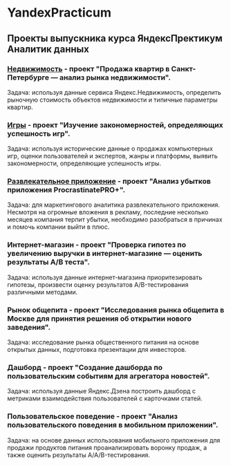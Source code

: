 # YandexPracticum
## Проекты выпускника курса ЯндексПректикум Аналитик данных
### [Недвижимость](https://github.com/reprizaOk/YandexPracticum/tree/main/%D0%9D%D0%B5%D0%B4%D0%B2%D0%B8%D0%B6%D0%B8%D0%BC%D0%BE%D1%81%D1%82%D1%8C) - проект "Продажа квартир в Санкт-Петербурге — анализ рынка недвижимости". 
Задача: используя данные сервиса Яндекс.Недвижимость, определить рыночную стоимость объектов недвижимости и типичные параметры квартир.
### [Игры](https://github.com/reprizaOk/YandexPracticum/tree/main/%D0%98%D0%B3%D1%80%D1%8B) - проект "Изучение закономерностей, определяющих успешность игр". 
Задача: используя исторические данные о продажах компьютерных игр, оценки пользователей и экспертов, жанры и платформы, выявить закономерности, определяющие успешность игры.
### [Развлекательное приложение](https://github.com/reprizaOk/YandexPracticum/tree/main/%D0%A0%D0%B0%D0%B7%D0%B2%D0%BB%D0%B5%D0%BA%D0%B0%D1%82%D0%B5%D0%BB%D1%8C%D0%BD%D0%BE%D0%B5%20%D0%BF%D1%80%D0%B8%D0%BB%D0%BE%D0%B6%D0%B5%D0%BD%D0%B8%D0%B5) - проект "Анализ убытков приложения ProcrastinatePRO+". 
Задача: для маркетингового аналитика развлекательного приложения. Несмотря на огромные вложения в рекламу, последние несколько месяцев компания терпит убытки, необходимо разобраться в причинах и помочь компании выйти в плюс.
### Интернет-магазин - проект "Проверка гипотез по увеличению выручки в интернет-магазине — оценить результаты A/B теста".
Задача: используя данные интернет-магазина приоритезировать гипотезы, произвести оценку результатов A/B-тестирования различными методами.
### Рынок общепита - проект "Исследования рынка общепита в Москве для принятия решения об открытии нового заведения".
Задача: исследование рынка общественного питания на основе открытых данных, подготовка презентации для инвесторов.
### Дашборд - проект "Создание дашборда по пользовательским событиям для агрегатора новостей".
Задача: используя данные Яндекс.Дзена построить дашборд с метриками взаимодействия пользователей с карточками статей.
### Пользовательское поведение - проект "Анализ пользовательского поведения в мобильном приложении".
Задача: на основе данных использования мобильного приложения для продажи продуктов питания проанализировать воронку продаж, а также оценить результаты A/A/B-тестирования.

